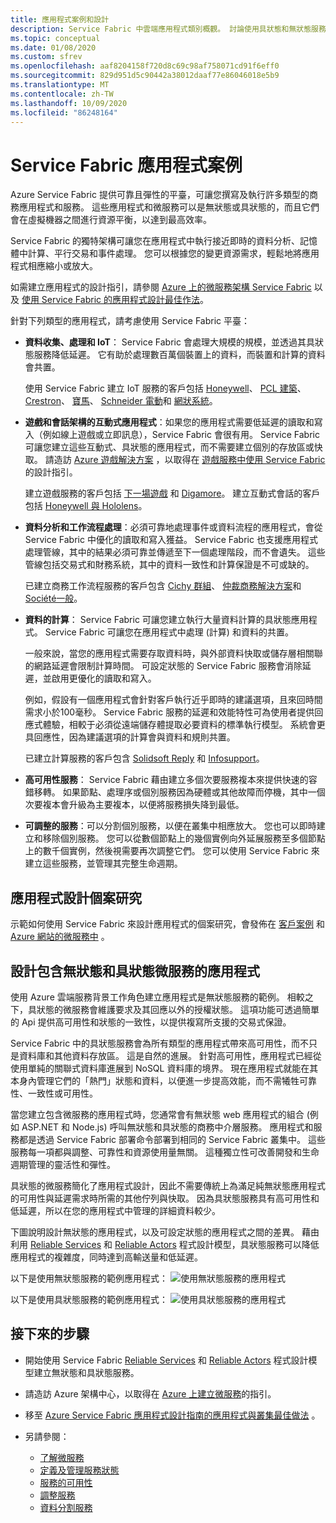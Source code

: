 ```yaml
---
title: 應用程式案例和設計
description: Service Fabric 中雲端應用程式類別概觀。 討論使用具狀態和無狀態服務的應用程式設計。
ms.topic: conceptual
ms.date: 01/08/2020
ms.custom: sfrev
ms.openlocfilehash: aaf8204158f720d8c69c98af758071cd91f6eff0
ms.sourcegitcommit: 829d951d5c90442a38012daaf77e86046018e5b9
ms.translationtype: MT
ms.contentlocale: zh-TW
ms.lasthandoff: 10/09/2020
ms.locfileid: "86248164"
---
```

# <a name="service-fabric-application-scenarios"></a>Service Fabric 應用程式案例

Azure Service Fabric 提供可靠且彈性的平臺，可讓您撰寫及執行許多類型的商務應用程式和服務。 這些應用程式和微服務可以是無狀態或具狀態的，而且它們會在虛擬機器之間進行資源平衡，以達到最高效率。

Service Fabric 的獨特架構可讓您在應用程式中執行接近即時的資料分析、記憶體中計算、平行交易和事件處理。 您可以根據您的變更資源需求，輕鬆地將應用程式相應縮小或放大。

如需建立應用程式的設計指引，請參閱 [Azure 上的微服務架構 Service Fabric](/azure/architecture/reference-architectures/microservices/service-fabric) 以及 [使用 Service Fabric 的應用程式設計最佳作法](service-fabric-best-practices-applications.md)。

針對下列類型的應用程式，請考慮使用 Service Fabric 平臺：

* **資料收集、處理和 IoT**： Service Fabric 會處理大規模的規模，並透過其具狀態服務降低延遲。 它有助於處理數百萬個裝置上的資料，而裝置和計算的資料會共置。

    使用 Service Fabric 建立 IoT 服務的客戶包括 [Honeywell](https://customers.microsoft.com/story/honeywell-builds-microservices-based-thermostats-on-azure)、 [PCL 建築](https://customers.microsoft.com/story/pcl-construction-professional-services-azure)、 [Crestron](https://customers.microsoft.com/story/crestron-partner-professional-services-azure)、  [寶馬](https://customers.microsoft.com/story/bmw-enables-driver-mobility-via-azure-service-fabric/)、 [Schneider 電動](https://customers.microsoft.com/story/schneider-electric-powers-engergy-solutions-on-azure-service-fabric)和 [網狀系統](https://customers.microsoft.com/story/mesh-systems-lights-up-the-market-with-iot-based-azure-solutions)。

* **遊戲和會話架構的互動式應用程式**：如果您的應用程式需要低延遲的讀取和寫入（例如線上遊戲或立即訊息），Service Fabric 會很有用。 Service Fabric 可讓您建立這些互動式、具狀態的應用程式，而不需要建立個別的存放區或快取。 請造訪 [Azure 遊戲解決方案](https://azure.microsoft.com/solutions/gaming/) ，以取得在 [遊戲服務中使用 Service Fabric](/gaming/azure/reference-architectures/multiplayer-synchronous-sf)的設計指引。

    建立遊戲服務的客戶包括 [下一場遊戲](https://customers.microsoft.com/story/next-games-media-telecommunications-azure) 和 [Digamore](https://customers.microsoft.com/story/digamore-entertainment-scores-with-a-new-gaming-platform-based-on-azure-service-fabric/)。 建立互動式會話的客戶包括 [Honeywell 與 Hololens](https://customers.microsoft.com/story/honeywell-manufacturing-hololens)。

* **資料分析和工作流程處理**：必須可靠地處理事件或資料流程的應用程式，會從 Service Fabric 中優化的讀取和寫入獲益。 Service Fabric 也支援應用程式處理管線，其中的結果必須可靠並傳遞至下一個處理階段，而不會遺失。 這些管線包括交易式和財務系統，其中的資料一致性和計算保證是不可或缺的。

    已建立商務工作流程服務的客戶包含 [Cichy 群組](https://customers.microsoft.com/story/zeiss-group-focuses-on-azure-service-fabric-for-key-integration-platform)、 [仲裁商務解決方案](https://customers.microsoft.com/en-us/story/quorum-business-solutions-expand-energy-managemant-solutions-using-azure-service-fabric)和 [Société一般](https://customers.microsoft.com/en-us/story/societe-generale-speeds-real-time-market-quotes-using-azure-service-fabric)。

* **資料的計算**： Service Fabric 可讓您建立執行大量資料計算的具狀態應用程式。 Service Fabric 可讓您在應用程式中處理 (計算) 和資料的共置。 

   一般來說，當您的應用程式需要存取資料時，與外部資料快取或儲存層相關聯的網路延遲會限制計算時間。 可設定狀態的 Service Fabric 服務會消除延遲，並啟用更優化的讀取和寫入。

   例如，假設有一個應用程式會針對客戶執行近乎即時的建議選項，且來回時間需求小於100毫秒。 Service Fabric 服務的延遲和效能特性可為使用者提供回應式體驗，相較于必須從遠端儲存體提取必要資料的標準執行模型。 系統會更具回應性，因為建議選項的計算會與資料和規則共置。

    已建立計算服務的客戶包含 [Solidsoft Reply](https://customers.microsoft.com/story/solidsoft-reply-platform-powers-e-verification-of-pharmaceuticals) 和 [Infosupport](https://customers.microsoft.com/story/service-fabric-customer-profile-info-support-and-fudura)。

* **高可用性服務**： Service Fabric 藉由建立多個次要服務複本來提供快速的容錯移轉。 如果節點、處理序或個別服務因為硬體或其他故障而停機，其中一個次要複本會升級為主要複本，以便將服務損失降到最低。

* **可調整的服務**：可以分割個別服務，以便在叢集中相應放大。 您也可以即時建立和移除個別服務。 您可以從數個節點上的幾個實例向外延展服務至多個節點上的數千個實例，然後視需要再次調整它們。 您可以使用 Service Fabric 來建立這些服務，並管理其完整生命週期。

## <a name="application-design-case-studies"></a>應用程式設計個案研究

示範如何使用 Service Fabric 來設計應用程式的個案研究，會發佈在 [客戶案例](https://customers.microsoft.com/search?sq=%22Azure%20Service%20Fabric%22&ff=&p=2&so=story_publish_date%20desc) 和 [Azure 網站的微服務中](https://azure.microsoft.com/solutions/microservice-applications/) 。

## <a name="designing-applications-composed-of-stateless-and-stateful-microservices"></a>設計包含無狀態和具狀態微服務的應用程式

使用 Azure 雲端服務背景工作角色建立應用程式是無狀態服務的範例。 相較之下，具狀態的微服務會維護要求及其回應以外的授權狀態。 這項功能可透過簡單的 Api 提供高可用性和狀態的一致性，以提供複寫所支援的交易式保證。

Service Fabric 中的具狀態服務會為所有類型的應用程式帶來高可用性，而不只是資料庫和其他資料存放區。 這是自然的進展。 針對高可用性，應用程式已經從使用單純的關聯式資料庫進展到 NoSQL 資料庫的境界。 現在應用程式就能在其本身內管理它們的「熱門」狀態和資料，以便進一步提高效能，而不需犧牲可靠性、一致性或可用性。

當您建立包含微服務的應用程式時，您通常會有無狀態 web 應用程式的組合 (例如 ASP.NET 和 Node.js) 呼叫無狀態和具狀態的商務中介層服務。 應用程式和服務都是透過 Service Fabric 部署命令部署到相同的 Service Fabric 叢集中。 這些服務每一項都與調整、可靠性和資源使用量無關。 這種獨立性可改善開發和生命週期管理的靈活性和彈性。

具狀態的微服務簡化了應用程式設計，因此不需要傳統上為滿足純無狀態應用程式的可用性與延遲需求時所需的其他佇列與快取。 因為具狀態服務具有高可用性和低延遲，所以在您的應用程式中管理的詳細資料較少。

下圖說明設計無狀態的應用程式，以及可設定狀態的應用程式之間的差異。 藉由利用 [Reliable Services](service-fabric-reliable-services-introduction.md) 和 [Reliable Actors](service-fabric-reliable-actors-introduction.md) 程式設計模型，具狀態服務可以降低應用程式的複雜度，同時達到高輸送量和低延遲。

以下是使用無狀態服務的範例應用程式： ![ 使用無狀態服務的應用程式][Image1]

以下是使用具狀態服務的範例應用程式： ![ 使用具狀態服務的應用程式][Image2]

## <a name="next-steps"></a>接下來的步驟

* 開始使用 Service Fabric [Reliable Services](service-fabric-reliable-services-quick-start.md) 和 [Reliable Actors](service-fabric-reliable-actors-get-started.md) 程式設計模型建立無狀態和具狀態服務。
* 請造訪 Azure 架構中心，以取得在 [Azure 上建立微服務](/azure/architecture/microservices/)的指引。
* 移至 [Azure Service Fabric 應用程式設計指南的應用程式與叢集最佳做法](service-fabric-best-practices-overview.md) 。

* 另請參閱：
  * [了解微服務](service-fabric-overview-microservices.md)
  * [定義及管理服務狀態](service-fabric-concepts-state.md)
  * [服務的可用性](service-fabric-availability-services.md)
  * [調整服務](service-fabric-concepts-scalability.md)
  * [資料分割服務](service-fabric-concepts-partitioning.md)

[Image1]: media/service-fabric-application-scenarios/AppwithStatelessServices.png
[Image2]: media/service-fabric-application-scenarios/AppwithStatefulServices.png

